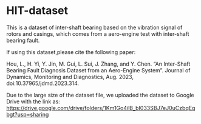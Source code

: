 # HIT-dataset
This is a dataset of inter-shaft bearing based on the vibration signal of rotors and casings, which comes from a aero-engine test with inter-shaft bearing fault. 

If using this dataset,please cite the following paper:

Hou, L., H. Yi, Y. Jin, M. Gui, L. Sui, J. Zhang, and Y. Chen. “An Inter-Shaft Bearing Fault Diagnosis Dataset from an Aero-Engine System”. Journal of Dynamics, Monitoring and Diagnostics, Aug. 2023, doi:10.37965/jdmd.2023.314.

Due to the large size of the dataset file, we uploaded the dataset to Google Drive with the link as: https://drive.google.com/drive/folders/1Km1Go4ilB_bI033SBJ7eJ0uCzbqEqbgt?usp=sharing
